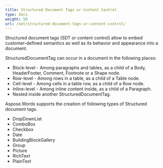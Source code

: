 ```yaml
---
title: Structured Document Tags or Content Control
type: docs
weight: 50
url: /net/structured-document-tags-or-content-control/
---
```



Structured document tags (SDT or content control) allow to embed customer-defined semantics as well as its behavior and appearance into a document.

StructuredDocumentTag can occur in a document in the following places:

- Block-level - Among paragraphs and tables, as a child of a Body, HeaderFooter, Comment, Footnote or a Shape node.
- Row-level - Among rows in a table, as a child of a Table node.
- Cell-level - Among cells in a table row, as a child of a Row node.
- Inline-level - Among inline content inside, as a child of a Paragraph.
- Nested inside another StructuredDocumentTag.

Aspose.Words supports the creation of following types of Structured document tags.

- DropDownList
- ComboBox 
- Checkbox 
- Date 
- BuildingBlockGallery 
- Group 
- Picture 
- RichText 
- PlainText
